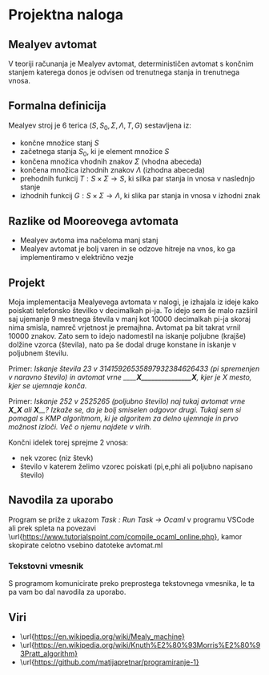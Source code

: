 # Projektna naloga
## Mealyev avtomat
V teoriji računanja je Mealyev avtomat, determinističen avtomat s končnim stanjem katerega donos je odvisen od trenutnega stanja in trenutnega vnosa.

## Formalna definicija

Mealyev stroj je 6 terica $(S, S_0 , \Sigma, \Lambda, T, G)$ sestavljena iz:

- končne množice stanj $S$
- začetnega stanja $S_0$, ki je element množice $S$
- končena množica vhodnih znakov $\Sigma$ (vhodna abeceda)
- končena množica izhodnih znakov $\Lambda$ (izhodna abeceda)
- prehodnih funkcij $T : S \times \Sigma \rightarrow S$, ki silka par stanja in vnosa v naslednjo stanje
- izhodnih funkcij $G : S \times \Sigma \rightarrow \Lambda$, ki slika par stanja in vnosa v izhodni znak

## Razlike od Mooreovega avtomata
- Mealyev avtoma ima načeloma manj stanj
- Mealyev avtomat je bolj varen in se odzove hitreje na vnos, ko ga implementiramo v električno vezje

## Projekt
Moja implementacija Mealyevega avtomata v nalogi, je izhajala iz ideje kako poiskati telefonsko številko v decimalkah pi-ja.
To idejo sem še malo razširil saj ujemanje 9 mestnega števila v manj kot 10000 decimalkah pi-ja skoraj nima smisla,
namreč vrjetnost je premajhna. Avtomat pa bit takrat vrnil 10000 znakov. Zato sem to idejo nadomestil na iskanje poljubne (krajše) dolžine vzorca (števila),
nato pa še dodal druge konstane in iskanje v poljubnem številu. 

Primer: *Iskanje števila 23 v 31415926535897932384626433 (pi spremenjen v naravno število)
in avtomat vrne  _______X_______________X___, kjer je X mesto, kjer se ujemnaje konča.*

Primer: *Iskanje 252 v 2525265 (poljubno število) naj tukaj avtomat vrne __X_X__ ali __X____?
Izkaže se, da je bolj smiselen odgovor drugi. Tukaj sem si pomagal s KMP algoritmom, ki je algoritem za delno ujemnaje in prvo možnost izloči.
Več o njemu najdete v virih.*

Končni idelek torej sprejme 2 vnosa: 
- nek vzorec (niz števk)
- število v katerem želimo vzorec poiskati (pi,e,phi ali poljubno napisano število)

## Navodila za uporabo
Program se priže z ukazom _Task : Run Task -> Ocaml_ v programu VSCode
ali prek spleta na povezavi \url{https://www.tutorialspoint.com/compile_ocaml_online.php}, 
kamor skopirate celotno vsebino datoteke avtomat.ml

### Tekstovni vmesnik
S programom komunicirate preko preprostega tekstovnega vmesnika, le ta pa vam bo dal navodila za uporabo.

## Viri

-  \url{https://en.wikipedia.org/wiki/Mealy_machine}
-  \url{https://en.wikipedia.org/wiki/Knuth%E2%80%93Morris%E2%80%93Pratt_algorithm}
-  \url{https://github.com/matijapretnar/programiranje-1}

